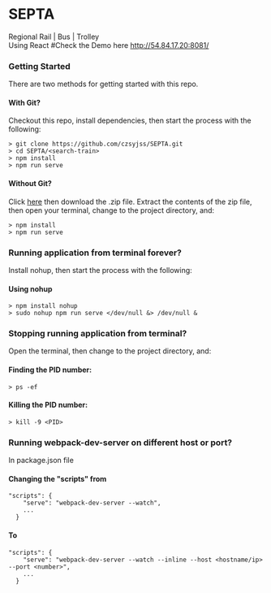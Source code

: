 # SEPTA
Regional Rail | Bus | Trolley <br/>
Using React
#Check the Demo here http://54.84.17.20:8081/

### Getting Started
There are two methods for getting started with this repo.

#### With Git?
Checkout this repo, install dependencies, then start the process with the following:

```
> git clone https://github.com/czsyjss/SEPTA.git
> cd SEPTA/<search-train>
> npm install
> npm run serve
```

#### Without Git?
Click [here](https://github.com/czsyjss/SEPTA) then download the .zip file.  Extract the contents of the zip file, then open your terminal, change to the project directory, and:

```
> npm install
> npm run serve
```

### Running application from terminal forever?
Install nohup, then start the process with the following:

#### Using nohup
```
> npm install nohup
> sudo nohup npm run serve </dev/null &> /dev/null &
```

### Stopping running application from terminal?
Open the terminal, then change to the project directory, and:

#### Finding the PID number:
```
> ps -ef
```

#### Killing the PID number:
```
> kill -9 <PID>
```

### Running webpack-dev-server on different host or port?

In package.json file

#### Changing the "scripts" from 
```
"scripts": {
    "serve": "webpack-dev-server --watch",
    ...
  }
```

#### To
```
"scripts": {
    "serve": "webpack-dev-server --watch --inline --host <hostname/ip> --port <number>",
    ...
  }
```

